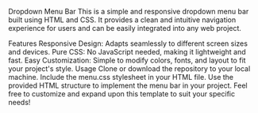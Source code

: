 Dropdown Menu Bar
This is a simple and responsive dropdown menu bar built using HTML and CSS. It provides a clean and intuitive navigation experience for users and can be easily integrated into any web project.

Features
Responsive Design: Adapts seamlessly to different screen sizes and devices.
Pure CSS: No JavaScript needed, making it lightweight and fast.
Easy Customization: Simple to modify colors, fonts, and layout to fit your project's style.
Usage
Clone or download the repository to your local machine.
Include the menu.css stylesheet in your HTML file.
Use the provided HTML structure to implement the menu bar in your project.
Feel free to customize and expand upon this template to suit your specific needs!
